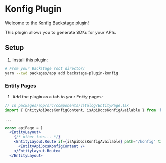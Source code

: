 # Konfig Plugin

Welcome to the [Konfig](https://konfigthis.com) Backstage plugin!

This plugin allows you to generate SDKs for your APIs.

## Setup

1. Install this plugin:

```bash
# From your Backstage root directory
yarn --cwd packages/app add backstage-plugin-konfig
```

### Entity Pages

1. Add the plugin as a tab to your Entity pages:

```jsx
// In packages/app/src/components/catalog/EntityPage.tsx
import { EntityApiDocsKonfigContent, isApiDocsKonfigAvailable } from 'backstage-plugin-konfig';

...

const apiPage = (
  <EntityLayout>
    {/* other tabs... */}
    <EntityLayout.Route if={isApiDocsKonfigAvailable} path="/konfig" title="Konfig">
      <EntityApiDocsKonfigContent />
    </EntityLayout.Route>
  </EntityLayout>
```
